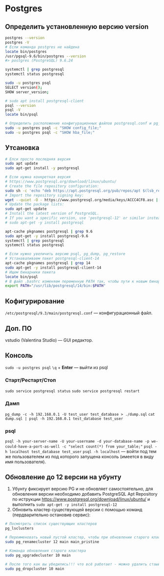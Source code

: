 # Postgres

<!-- https://eax.me/postgresql-install/ Начало работы с PostgreSQL -->
<!-- https://postgrespro.ru/ -->


## Определить установленную версию version

```sh
postgres --version
postgres -V
# Если команда postgres не найдена
locate bin/postgres
/usr/pgsql-9.6/bin/postgres --version
#> postgres (PostgreSQL) 9.6.24

systemctl | grep postgresql
systemctl status postgresql

sudo -u postgres psql
SELECT version();
SHOW server_version;

# sudo apt install postgresql-client
psql --version
psql -V
locate bin/psql

# Определить расположение конфигурационных файлов postgresql.conf и pg_hba.conf
sudo -u postgres psql -c "SHOW config_file;"
sudo -u postgres psql -c "SHOW hba_file;"
```


## Утсановка

```sh
# Елси просто последняя версия
sudo apt update
sudo apt-get install -y postgresql

# Если нужна конкретная версия
# https://www.postgresql.org/download/linux/ubuntu/
# Create the file repository configuration:
sudo sh -c 'echo "deb https://apt.postgresql.org/pub/repos/apt $(lsb_release -cs)-pgdg main" > /etc/apt/sources.list.d/pgdg.list'
# Import the repository signing key:
wget --quiet -O - https://www.postgresql.org/media/keys/ACCC4CF8.asc | sudo apt-key add -
# Update the package lists:
sudo apt-get update
# Install the latest version of PostgreSQL.
# If you want a specific version, use 'postgresql-12' or similar instead of 'postgresql':
# sudo apt-get -y install postgresql

apt-cache pkgnames postgresql | grep 9.6
sudo apt-get -y install postgresql-9.6
systemctl | grep postgresql
systemctl status postgresql

# Если нужно увеличить версию psql, pg_dump, pg_restore
# Устанаваливаем пакет postgresql-client-14
apt-cache pkgnames postgresql | grep 14
sudo apt-get -y install postgresql-client-14
# Ищем бинарники пакета
locate bin/psql
# В файл .bashrc изменяем переменную PATH так, чтобы пути к новым бинарникам были в начале
export PATH="/usr/lib/postgresql/14/bin:$PATH"
```


## Кофигурирование

`/etc/postgresql/9.3/main/postgresql.conf` — конфигурационный файл.


## Доп. ПО

vstudio (Valentina Studio) — GUI редактор.


## Консоль

`sudo -u postgres psql`
`\q` + __Enter__ — выйти из psql


### Старт/Рестарт/Стоп

`sudo service postgresql status`
`sudo service postgresql restart`


### Дамп

`pg_dump -c -h 192.168.0.1 -U test_user test_database > ./dump.sql`
`cat dump.sql | psql -h 192.168.0.1 test_database test_user`


### psql

`psql -h your-server-name -U your-username -d your-database-name -p we-could-have-a-port-as-well -c "select count(*) from your_table;"`
`psql -h localhost test_database test_user`
`psql -h localhost` — войти под тем же пользователем из под которого запущена консоль (имеется в виду имя пользователя).

## Обновление до 12 версии на убунту

1.   Убунту фиксирует версию PG и не обновляет самостоятельно, для обновления версии необходимо добавить PostgreSQL Apt Repository по иструкции https://www.postgresql.org/download/linux/ubuntu/ и выполнить `sudo apt-get -y install postgresql-12`
2.   Обновить кластер существующей версии с помощью команд (пердварительно остановив сервис):

```sh
# Посмотреть список существующих кластеров
pg_lsclusters

# Переименовать новый пустой кластер, чтобы при обновлении старого кластера имена не конфликтовали.
sudo pg_renamecluster 12 main main_pristine

# Команда обновления старого кластера
sudo pg_upgradecluster 10 main

# После того как вы убедились!!! что всё работает - можно удалить стаый кластер.
sudo pg_dropcluster 10 main
```
